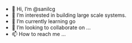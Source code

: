 - 👋 Hi, I’m @sanilcg
- 👀 I’m interested in building large scale systems.
- 🌱 I’m currently learning go
- 💞️ I’m looking to collaborate on ...
- 📫 How to reach me ...

<!---
sanilcg/sanilcg is a ✨ special ✨ repository because its `README.md` (this file) appears on your GitHub profile.
You can click the Preview link to take a look at your changes.
--->
